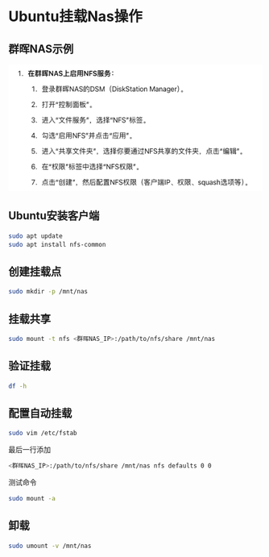# Ubuntu挂载Nas操作

## 群晖NAS示例

![Ubuntu挂载Nas操作1721974382119](assets/Ubuntu挂载Nas操作1721974382119.png)

## Ubuntu安装客户端

```bash
sudo apt update
sudo apt install nfs-common
```

## 创建挂载点

```bash
sudo mkdir -p /mnt/nas
```

## 挂载共享

```bash
sudo mount -t nfs <群晖NAS_IP>:/path/to/nfs/share /mnt/nas
```

## 验证挂载

```bash
df -h
```

## 配置自动挂载

```bash
sudo vim /etc/fstab
```

最后一行添加

```bash
<群晖NAS_IP>:/path/to/nfs/share /mnt/nas nfs defaults 0 0
```

测试命令
```bash
sudo mount -a
```

## 卸载

```bash
sudo umount -v /mnt/nas
```